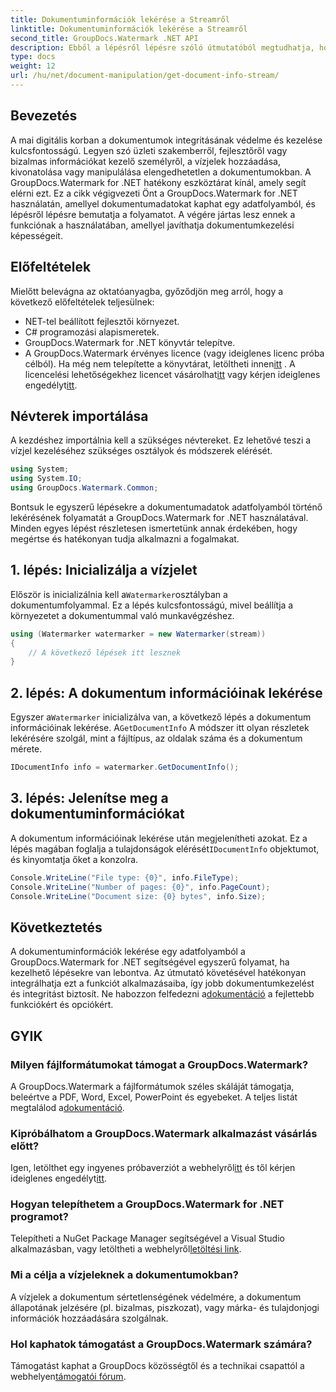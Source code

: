 ```yaml
---
title: Dokumentuminformációk lekérése a Streamről
linktitle: Dokumentuminformációk lekérése a Streamről
second_title: GroupDocs.Watermark .NET API
description: Ebből a lépésről lépésre szóló útmutatóból megtudhatja, hogyan szerezhet be dokumentuminformációkat egy adatfolyamból a GroupDocs.Watermark for .NET segítségével. Az Ön dokumentumkezelési lehetőségei könnyedén.
type: docs
weight: 12
url: /hu/net/document-manipulation/get-document-info-stream/
---
```

## Bevezetés
A mai digitális korban a dokumentumok integritásának védelme és kezelése kulcsfontosságú. Legyen szó üzleti szakemberről, fejlesztőről vagy bizalmas információkat kezelő személyről, a vízjelek hozzáadása, kivonatolása vagy manipulálása elengedhetetlen a dokumentumokban. A GroupDocs.Watermark for .NET hatékony eszköztárat kínál, amely segít elérni ezt. Ez a cikk végigvezeti Önt a GroupDocs.Watermark for .NET használatán, amellyel dokumentumadatokat kaphat egy adatfolyamból, és lépésről lépésre bemutatja a folyamatot. A végére jártas lesz ennek a funkciónak a használatában, amellyel javíthatja dokumentumkezelési képességeit.
## Előfeltételek
Mielőtt belevágna az oktatóanyagba, győződjön meg arról, hogy a következő előfeltételek teljesülnek:
- NET-tel beállított fejlesztői környezet.
- C# programozási alapismeretek.
- GroupDocs.Watermark for .NET könyvtár telepítve.
- A GroupDocs.Watermark érvényes licence (vagy ideiglenes licenc próba célból).
 Ha még nem telepítette a könyvtárat, letöltheti innen[itt](https://releases.groupdocs.com/Watermark/net/) . A licencelési lehetőségekhez licencet vásárolhat[itt](https://purchase.groupdocs.com/buy) vagy kérjen ideiglenes engedélyt[itt](https://purchase.groupdocs.com/temporary-license/).
## Névterek importálása
A kezdéshez importálnia kell a szükséges névtereket. Ez lehetővé teszi a vízjel kezeléséhez szükséges osztályok és módszerek elérését.
```csharp
using System;
using System.IO;
using GroupDocs.Watermark.Common;
```
Bontsuk le egyszerű lépésekre a dokumentumadatok adatfolyamból történő lekérésének folyamatát a GroupDocs.Watermark for .NET használatával. Minden egyes lépést részletesen ismertetünk annak érdekében, hogy megértse és hatékonyan tudja alkalmazni a fogalmakat.
## 1. lépés: Inicializálja a vízjelet
 Először is inicializálnia kell a`Watermarker`osztályban a dokumentumfolyammal. Ez a lépés kulcsfontosságú, mivel beállítja a környezetet a dokumentummal való munkavégzéshez.
```csharp
using (Watermarker watermarker = new Watermarker(stream))
{
    // A következő lépések itt lesznek
}
```
## 2. lépés: A dokumentum információinak lekérése
 Egyszer a`Watermarker` inicializálva van, a következő lépés a dokumentum információinak lekérése. A`GetDocumentInfo` A módszer itt olyan részletek lekérésére szolgál, mint a fájltípus, az oldalak száma és a dokumentum mérete.
```csharp
IDocumentInfo info = watermarker.GetDocumentInfo();
```
## 3. lépés: Jelenítse meg a dokumentuminformációkat
 A dokumentum információinak lekérése után megjelenítheti azokat. Ez a lépés magában foglalja a tulajdonságok elérését`IDocumentInfo` objektumot, és kinyomtatja őket a konzolra.
```csharp
Console.WriteLine("File type: {0}", info.FileType);
Console.WriteLine("Number of pages: {0}", info.PageCount);
Console.WriteLine("Document size: {0} bytes", info.Size);
```

## Következtetés
 A dokumentuminformációk lekérése egy adatfolyamból a GroupDocs.Watermark for .NET segítségével egyszerű folyamat, ha kezelhető lépésekre van lebontva. Az útmutató követésével hatékonyan integrálhatja ezt a funkciót alkalmazásaiba, így jobb dokumentumkezelést és integritást biztosít. Ne habozzon felfedezni a[dokumentáció](https://reference.groupdocs.com/Watermark/net/) a fejlettebb funkciókért és opciókért.
## GYIK
### Milyen fájlformátumokat támogat a GroupDocs.Watermark?
 A GroupDocs.Watermark a fájlformátumok széles skáláját támogatja, beleértve a PDF, Word, Excel, PowerPoint és egyebeket. A teljes listát megtalálod a[dokumentáció](https://reference.groupdocs.com/Watermark/net/).
### Kipróbálhatom a GroupDocs.Watermark alkalmazást vásárlás előtt?
 Igen, letölthet egy ingyenes próbaverziót a webhelyről[itt](https://releases.groupdocs.com/) és től kérjen ideiglenes engedélyt[itt](https://purchase.groupdocs.com/temporary-license/).
### Hogyan telepíthetem a GroupDocs.Watermark for .NET programot?
 Telepítheti a NuGet Package Manager segítségével a Visual Studio alkalmazásban, vagy letöltheti a webhelyről[letöltési link](https://releases.groupdocs.com/Watermark/net/).
### Mi a célja a vízjeleknek a dokumentumokban?
A vízjelek a dokumentum sértetlenségének védelmére, a dokumentum állapotának jelzésére (pl. bizalmas, piszkozat), vagy márka- és tulajdonjogi információk hozzáadására szolgálnak.
### Hol kaphatok támogatást a GroupDocs.Watermark számára?
 Támogatást kaphat a GroupDocs közösségtől és a technikai csapattól a webhelyen[támogatói fórum](https://forum.groupdocs.com/c/watermark/19).
